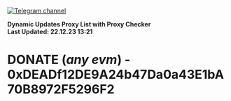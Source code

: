 [![Telegram channel](https://img.shields.io/endpoint?url=https://runkit.io/damiankrawczyk/telegram-badge/branches/master?url=https://t.me/n4z4v0d)](https://t.me/n4z4v0d) 

**Dynamic Updates Proxy List with Proxy Checker**  
**Last Updated: 22.12.23 13:21**

# DONATE (_any evm_) - 0xDEADf12DE9A24b47Da0a43E1bA70B8972F5296F2
